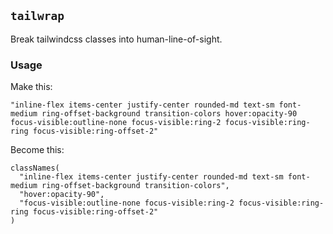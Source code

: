 ## `tailwrap`

Break tailwindcss classes into human-line-of-sight.

### Usage

Make this:

```
"inline-flex items-center justify-center rounded-md text-sm font-medium ring-offset-background transition-colors hover:opacity-90 focus-visible:outline-none focus-visible:ring-2 focus-visible:ring-ring focus-visible:ring-offset-2"
```

Become this:

```JS
classNames(
  "inline-flex items-center justify-center rounded-md text-sm font-medium ring-offset-background transition-colors",
  "hover:opacity-90",
  "focus-visible:outline-none focus-visible:ring-2 focus-visible:ring-ring focus-visible:ring-offset-2"
)
```
